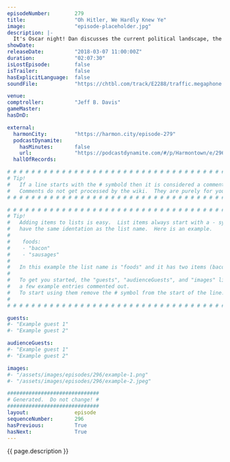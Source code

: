 ```yaml
---
episodeNumber:        279
title:                "Oh Hitler, We Hardly Knew Ye"
image:                "episode-placeholder.jpg"
description: |-
  It's Oscar night! Dan discusses the current political landscape, the value politicians are bringing to the table, and where we should go next. Also, Spencer thinks the NRA has some dank ass memes
showDate:             
releaseDate:          "2018-03-07 11:00:00Z"
duration:             "02:07:30"
isLostEpisode:        false
isTrailer:            false
hasExplicitLanguage:  false
soundFile:            "https://chtbl.com/track/E2288/traffic.megaphone.fm/STA8292607205.mp3?updated=1596762818"

venue:                
comptroller:          "Jeff B. Davis"
gameMaster:           
hasDnD:               

external:
  harmonCity:         "https://harmon.city/episode-279"
  podcastDynamite:
    hasMinutes:       false
    url:              "https://podcastdynamite.com/#/p/Harmontown/e/296/279"
  hallOfRecords:      

# # # # # # # # # # # # # # # # # # # # # # # # # # # # # # # # # # # # # # # # # # # # #
# Tip!
#   If a line starts with the # symbold then it is considered a comment.
#   Comments do not get processed by the wiki.  They are purely for your information.
# # # # # # # # # # # # # # # # # # # # # # # # # # # # # # # # # # # # # # # # # # # # #

# # # # # # # # # # # # # # # # # # # # # # # # # # # # # # # # # # # # # # # # # # # # #
# Tip!
#   Adding items to lists is easy.  List items always start with a - symbol and have
#   have the same identation as the list name.  Here is an example.
#
#    foods:
#    - "bacon"
#    - "sausages"
#
#   In this example the list name is "foods" and it has two items (bacon, and sausages).
#
#   To get you started, the "guests", "audienceGuests", and "images" lists below have
#   a few example entries commented out.
#   To start using them remove the # symbol from the start of the line.
#
# # # # # # # # # # # # # # # # # # # # # # # # # # # # # # # # # # # # # # # # # # # # #

guests:
#- "Example guest 1"
#- "Example guest 2"

audienceGuests:
#- "Example guest 1"
#- "Example guest 2"

images:
#- "/assets/images/episodes/296/example-1.png"
#- "/assets/images/episodes/296/example-2.jpeg"

##############################
# Generated.  Do not change! #
##############################
layout:               episode
sequenceNumber:       296
hasPrevious:          True
hasNext:              True
---
```


<!-- The episode description will be rendered here -->
{{ page.description }}

<!-- Add your content BELOW here -->
<!-- vvvvvvvvvvvvvvvvvvvvvvvvvvv -->




<!-- ^^^^^^^^^^^^^^^^^^^^^^^^^^^ -->
<!-- Add your content ABOVE here -->

<!-- The episode gallery will be rendered here -->